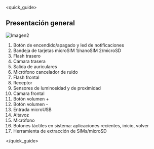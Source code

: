 <quick_guide>
## Presentación general

![Imagen2](http://static.energysistem.com/images/manuals/39725/56a0a63ce5c76.jpg)

1. Botón de encendido/apagado y led de notificaciones
2. Bandeja de tarjetas microSIM 1/nanoSIM 2/microSD
3. Flash trasero
4. Cámara trasera
5. Salida de auriculares
6. Micrófono cancelador de ruido
7. Flash frontal
8. Receptor
9. Sensores de luminosidad y de proximidad
10. Cámara frontal
11. Botón volumen +
12. Botón volumen -
13. Entrada microUSB
14. Altavoz
15. Micrófono
16. Botones táctiles en sistema: aplicaciones recientes, inicio, volver
17. Herramienta de extracción de SIMs/microSD


</quick_guide>
